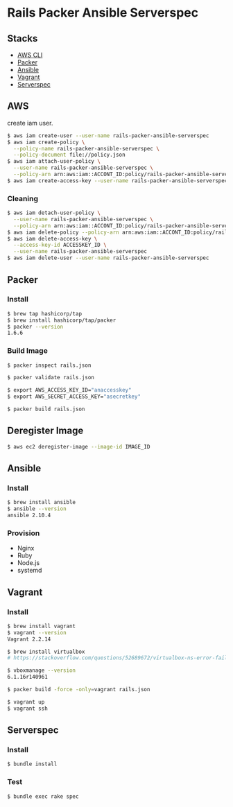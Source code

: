 # Rails Packer Ansible Serverspec

## Stacks
- [AWS CLI](https://aws.amazon.com/jp/cli/)
- [Packer](https://www.packer.io/)
- [Ansible](https://www.ansible.com/)
- [Vagrant](https://www.vagrantup.com/)
- [Serverspec](https://serverspec.org/)

## AWS

create iam user.

```sh
$ aws iam create-user --user-name rails-packer-ansible-serverspec
$ aws iam create-policy \
  --policy-name rails-packer-ansible-serverspec \
  --policy-document file://policy.json
$ aws iam attach-user-policy \
  --user-name rails-packer-ansible-serverspec \
  --policy-arn arn:aws:iam::ACCONT_ID:policy/rails-packer-ansible-serverspec
$ aws iam create-access-key --user-name rails-packer-ansible-serverspec
```
### Cleaning

```sh
$ aws iam detach-user-policy \
  --user-name rails-packer-ansible-serverspec \
  --policy-arn arn:aws:iam::ACCONT_ID:policy/rails-packer-ansible-serverspec
$ aws iam delete-policy --policy-arn arn:aws:iam::ACCONT_ID:policy/rails-packer-ansible-serverspec
$ aws iam delete-access-key \
  --access-key-id ACCESSKEY_ID \
  --user-name rails-packer-ansible-serverspec
$ aws iam delete-user --user-name rails-packer-ansible-serverspec
```

## Packer

### Install
```sh
$ brew tap hashicorp/tap
$ brew install hashicorp/tap/packer
$ packer --version
1.6.6
```

### Build Image

```sh
$ packer inspect rails.json

$ packer validate rails.json

$ export AWS_ACCESS_KEY_ID="anaccesskey"
$ export AWS_SECRET_ACCESS_KEY="asecretkey"

$ packer build rails.json
```

## Deregister Image

```sh
$ aws ec2 deregister-image --image-id IMAGE_ID
```

## Ansible

### Install

```sh
$ brew install ansible
$ ansible --version
ansible 2.10.4
```

### Provision

- Nginx
- Ruby
- Node.js
- systemd

## Vagrant

### Install

```sh
$ brew install vagrant
$ vagrant --version
Vagrant 2.2.14

$ brew install virtualbox
# https://stackoverflow.com/questions/52689672/virtualbox-ns-error-failure-0x80004005-macos

$ vboxmanage --version
6.1.16r140961
```

```sh
$ packer build -force -only=vagrant rails.json
```

```sh
$ vagrant up
$ vagrant ssh
```
## Serverspec

### Install

```sh
$ bundle install
```

### Test
```
$ bundle exec rake spec
```
